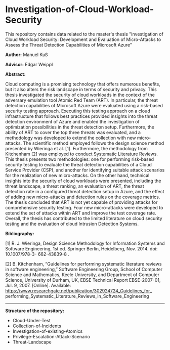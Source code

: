 # Investigation-of-Cloud-Workload-Security
This repository contains data related to the master's thesis "Investigation of Cloud Workload Security: Development and Evaluation of Micro-Attacks to Assess the Threat Detection Capabilities of Microsoft Azure" 

**Author:** Manuel Kuß

**Advisor:** Edgar Weippl

**Abstract:** 

Cloud computing is a promising technology that offers numerous benefits, but it also alters the risk landscape in terms of security and privacy. This thesis investigated the security of cloud workloads in the context of the adversary emulation tool Atomic Red Team (ART). In particular, the threat detection capabilities of Microsoft Azure were evaluated using a risk-based security testing approach. Executing this testing approach on a cloud infrastructure that follows best practices provided insights into the threat detection environment of Azure and enabled the investigation of optimization possibilities in the threat detection setup. Furthermore, the ability of ART to cover the top three threats was evaluated, and a methodology was developed to extend the collection with new micro-attacks. The scientific method employed follows the design science method presented by Wieringa et al. [1]. Furthermore, the methodology from Kitchenham [2] was employed to conduct Systematic Literature Reviews. This thesis presents two methodologies: one for performing risk-based security testing to evaluate the threat detection capabilities of a Cloud Service Provider (CSP), and another for identifying suitable attack scenarios for the realization of new micro-attacks. On the other hand, technical insights into the security of cloud workloads were presented, including the threat landscape, a threat ranking, an evaluation of ART, the threat detection rate in a configured threat detection setup in Azure, and the effect of adding new micro-attacks and detection rules on the coverage metrics. The thesis concluded that ART is not yet capable of providing attacks for comprehensive security testing. Four new micro-attacks were developed to extend the set of attacks within ART and improve the test coverage rate. Overall, the thesis has contributed to the limited literature on cloud security testing and the evaluation of cloud Intrusion Detection Systems.

**Bibliography:**

[1] R. J. Wieringa, Design Science Methodology for Information Systems and Software
Engineering, 1st ed. Springer Berlin, Heidelberg, Nov. 2014. doi: 10.1007/978-3-
662-43839-8 .

[2] B. Kitchenham, “Guidelines for performing systematic literature reviews in software
engineering,” Software Engineering Group, School of Computer Science and
Mathematics, Keele University, and Department of Computer Science, University
of Durham, UK, EBSE Technical Report EBSE-2007-01, Jul. 9, 2007. [Online].
Available: https://www.researchgate.net/publication/302924724_Guidelines_for_
performing_Systematic_Literature_Reviews_in_Software_Engineering

---

**Structure of the repository:**

- Cloud-Under-Test
- Collection-of-Incidents
- Investigation-of-existing-Atomics
- Privilege-Escalation-Attack-Scenario
- Threat-Landscape

